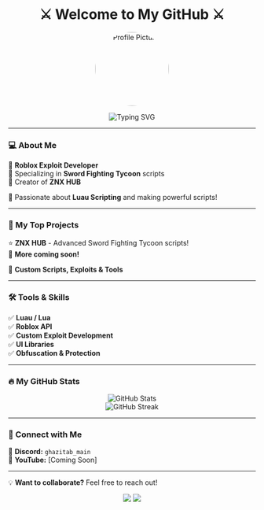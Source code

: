 <h1 align="center">⚔️ Welcome to My GitHub ⚔️</h1>  

<p align="center">
  <img src="https://imgur.com/a/1HbVZoj" width="150" height="150" style="border-radius: 50%;" alt="Profile Picture"/>
</p>

<p align="center">
  <img src="https://readme-typing-svg.herokuapp.com?font=Fira+Code&pause=1000&color=F75C7E&width=435&lines=Roblox+Exploiting+%26+Scripting;Sword+Fighting+Tycoon+Scripts;ZNX+HUB+Developer;Custom+Exploits+%26+Tools" alt="Typing SVG" />
</p>  

---

### 💻 About Me  
🔹 **Roblox Exploit Developer**  
🔹 Specializing in **Sword Fighting Tycoon** scripts  
🔹 Creator of **ZNX HUB**  

📜 Passionate about **Luau Scripting** and making powerful scripts!  

---

### 🚀 My Top Projects  
⭐ **ZNX HUB** - Advanced Sword Fighting Tycoon scripts!  
📌 **More coming soon!**  

🔧 **Custom Scripts, Exploits & Tools**  

---

### 🛠️ Tools & Skills  
✅ **Luau / Lua**  
✅ **Roblox API**  
✅ **Custom Exploit Development**  
✅ **UI Libraries**  
✅ **Obfuscation & Protection**  

---

### 🔥 My GitHub Stats  

<p align="center">  
  <img src="https://github-readme-stats.vercel.app/api?username=yourusername&show_icons=true&theme=tokyonight" alt="GitHub Stats" />  
  <br>  
  <img src="https://github-readme-streak-stats.herokuapp.com/?user=yourusername&theme=tokyonight" alt="GitHub Streak" />  
</p>  

---

### 📲 Connect with Me  
💬 **Discord:** `ghazitab_main`  
📌 **YouTube:** [Coming Soon] 

---

💡 **Want to collaborate?** Feel free to reach out!  

<p align="center">  
  <img src="https://forthebadge.com/images/badges/made-with-lua.svg"/>  
  <img src="https://forthebadge.com/images/badges/built-with-love.svg"/>  
</p>

